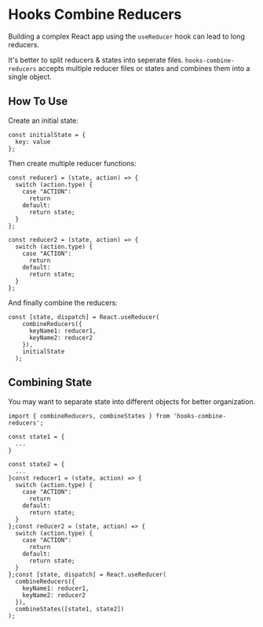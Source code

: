 # Hooks Combine Reducers

Building a complex React app using the `useReducer` hook can lead to long reducers.

It's better to split reducers & states into seperate files. `hooks-combine-reducers` accepts multiple reducer files or states and combines them into a single object.

## How To Use

Create an initial state:

```
const initialState = {
  key: value
};
```

Then create multiple reducer functions:

```
const reducer1 = (state, action) => {
  switch (action.type) {
    case "ACTION":
      return
    default:
      return state;
  }
};

const reducer2 = (state, action) => {
  switch (action.type) {
    case "ACTION":
      return
    default:
      return state;
  }
};
```

And finally combine the reducers:

```
const [state, dispatch] = React.useReducer(
    combineReducers({
      keyName1: reducer1,
      keyName2: reducer2
    }),
    initialState
  );

```

## Combining State

You may want to separate state into different objects for better organization.

```
import { combineReducers, combineStates } from 'hooks-combine-reducers';

const state1 = {
  ...
}

const state2 = {
  ...
}const reducer1 = (state, action) => {
  switch (action.type) {
    case "ACTION":
      return
    default:
      return state;
  }
};const reducer2 = (state, action) => {
  switch (action.type) {
    case "ACTION":
      return
    default:
      return state;
  }
};const [state, dispatch] = React.useReducer(
  combineReducers({
    keyName1: reducer1,
    keyName2: reducer2
  }),
  combineStates([state1, state2])
);
```